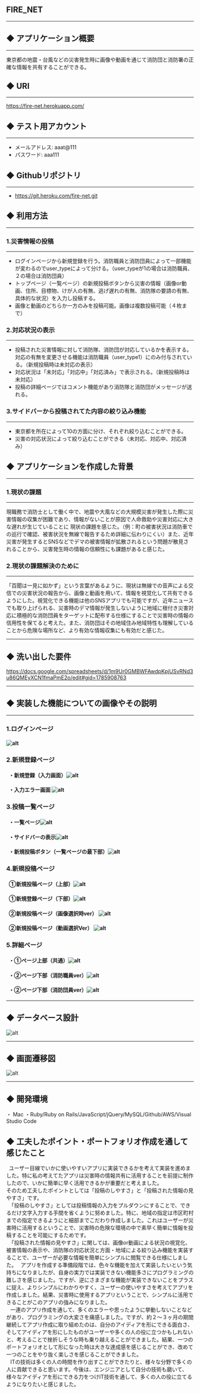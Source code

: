 ## **FIRE_NET**
---
## ◆ アプリケーション概要
---
東京都の地震・台風などの災害発生時に画像や動画を通じて消防団と消防署の正確な情報を共有することができる。

## ◆ URl
---
https://fire-net.herokuapp.com/ 
## ◆ テスト用アカウント
---
- メールアドレス: aaat@111  
- パスワード: aaa111

## ◆ Githubリポジトリ
---
- https://git.heroku.com/fire-net.git

## ◆ 利用方法
---
### 1.災害情報の投稿
---
- ログインページから新規登録を行う。消防職員と消防団員によって一部機能が変わるのでuser_typeによって分ける。（user_typeが1の場合は消防職員、２の場合は消防団員）
- トップページ（一覧ページ）の新規投稿ボタンから災害の情報（画像or動画、住所、目標物、けが人の有無、逃げ遅れの有無、消防隊の要請の有無、具体的な状況）を入力し投稿する。
- 画像と動画のどちらか一方のみを投稿可能。画像は複数投稿可能（４枚まで）
### 2.対応状況の表示
---
- 投稿された災害情報に対して消防隊、消防団が対応しているかを表示する。対応の有無を変更させる機能は消防職員（user_type1）にのみ付与されている。（新規投稿時は未対応の表示）
- 対応状況は「未対応」「対応中」「対応済み」で表示される。（新規投稿時は未対応）
- 投稿の詳細ページではコメント機能があり消防隊と消防団がメッセージが送れる。
### 3.サイドバーから投稿されてた内容の絞り込み機能
---
- 東京都を所在によって10の方面に分け、それぞれ絞り込むことができる。
- 災害の対応状況によって絞り込むことができる（未対応、対応中、対応済み）
## ◆ アプリケーションを作成した背景
---
### 1.現状の課題
---
現職務で消防士として働く中で、地震や大風などの大規模災害が発生した際に災害情報の収集が困難であり、情報がないことが原因で人命救助や災害対応に大きな遅れが生じていることに
現状の課題を感じた。（例：町の被害状況は消防車での巡行で確認、被害状況を無線で報告するため詳細に伝わりにくい）また、近年災害が発生するとSNSなどでデマの被害情報が拡散されるという問題が散見されることから、災害発生時の情報の信頼性にも課題があると感じた。
### 2.現状の課題解決のために
---
「百聞は一見に如かず」という言葉があるように、現状は無線での音声による交信での災害状況の報告から、画像と動画を用いて、情報を視覚化して共有できるようにした。視覚化できる機能は他のSNSアプリでも可能ですが、近年ニュースでも取り上げられる、災害時のデマ情報が発生しないように地域に根付き災害対応に積極的な消防団員をターゲットに配布する仕様にすることで災害時の情報の信用性を保てると考えた。また、消防団はその地域住み地域特性も理解していることから危険な場所など、より有効な情報収集にも有効だと感じた。

---
## ◆ 洗い出した要件
https://docs.google.com/spreadsheets/d/1m9Ur0GMBWFAwdpKpjUSvRNd3u86QMEyXCN1fmaPmE2o/edit#gid=1785908763


---
## ◆ 実装した機能についての画像やその説明
---
### **1.ログインページ**  
#### ![alt](https://i.gyazo.com/860108382a32a4e6cb34a0a0ca996eb9.png)

### **2.新規登録ページ**  
#### &ensp;・新規登録（入力画面）![alt](https://i.gyazo.com/130eb21f1a621485d0863f32ef071a80.png)  
#### &ensp;・入力エラー画面 ![alt](https://i.gyazo.com/e8c83853488a327f11768b09c5372945.png)  

### **3.投稿一覧ページ**  
#### &ensp;・一覧ページ![alt](https://i.gyazo.com/b012a24a71447a8f20ffacef5abf302b.jpg)  
#### &ensp;・サイドバーの表示![alt](https://i.gyazo.com/dcc16961c8f84678c745a0b143abf06a.png)  
#### &ensp;・新規投稿ボタン（一覧ページの最下部）![alt](https://i.gyazo.com/3ff6216d3fde271ea7cad7b4e450459a.png)  

### **4.新規投稿ページ**  
#### &ensp;①新規投稿ページ（上部）![alt](https://i.gyazo.com/69eafdf2ec96c08300a5fe0516be6704.png)  
#### &ensp;①新規登録ページ（下部）![alt](https://i.gyazo.com/680cda6c0e1ae3f760063f07646612de.png)  
#### &ensp;②新規投稿ページ（画像選択時ver） ![alt](https://i.gyazo.com/d8ed1d3f44eee8e03043988c10916159.jpg)  
#### &ensp;②新規投稿ページ（動画選択Ver） ![alt](https://i.gyazo.com/4b6344059afd8250f20df2875381d03e.png)  


### **5.詳細ページ**  
#### &ensp;・①ページ上部（共通）![alt](https://i.gyazo.com/8c11a96a806ec70877a385048dcbd5e8.jpg)
#### &ensp;・②ページ下部（消防職員ver）![alt](https://i.gyazo.com/ee6bc814f37042a8dfbfe9e282dba756.png)  
#### &ensp;・②ページ下部（消防団員ver）![alt](https://gyazo.com/031e0d02ac2ce595cb644ee0a0c7aab1.png)  

---
## ◆ データベース設計
![alt](https://i.gyazo.com/c535c2106f71a8f5598e1b27a73869aa.png)


---
## ◆ 画面遷移図
![alt](https://i.gyazo.com/fceab7878bdae520b62e25e401f3ca28.png)

---
## ◆ 開発環境
・ Mac
・Ruby/Ruby on Rails/JavaScript/jQuery/MySQL/Github/AWS/Visual Studio Code

## ◆ 工夫したポイント・ポートフォリオ作成を通して感じたこと
 &ensp;ユーザー目線でいかに使いやすいアプリに実装できるかを考えて実装を進めました。特に私の考えてたアプリは災害時の情報共有に活用することを前提に制作したので、いかに簡単に早く活用できるかが重要だと考えました。  
 そのため工夫したポイントとしては「投稿のしやすさ」と「投稿された情報の見やすさ」です。  
 &ensp;「投稿のしやすさ」としては投稿情報の入力をプルダウンにすることで、できるだけ文字入力する手間を省くように努めました。特に、地域の指定は市区町村までの指定できるようにと細部までこだわり作成しました。これはユーザーが災害時に活用するということで、災害時の危険な環境の中で素早く簡単に情報を投稿することを可能にするためです。  
 &ensp;「投稿された情報の見やすさ」に関しては、画像or動画による状況の視覚化、被害情報の表示や、消防隊の対応状況と方面・地域による絞り込み機能を実装することで、ユーザーが必要な情報を簡単にシンプルに閲覧できる仕様にしました。
 &ensp;アプリを作成する準備段階では、色々な機能を加えて実装したいという気持ちになりましたが、自身の実力では実装できない機能多さにプログラミングの難しさを感じました。ですが、逆にさまざまな機能が実装できないことをプラスに捉え、よりシンプルにわかりやすく、ユーザーの使いやすさを考えてアプリを作成しました。結果、災害時に使用するアプリということで、シンプルに活用できることがこのアプリの強みになりました。  
 &ensp; 一連のアプリ作成を通して、多くのエラーや思ったように挙動しないことなどがあり、プログラミングの大変さを痛感しました。ですが、約２〜３ヶ月の期間継続してアプリ作成に取り組めたのは、自分のアイディアを形にできる面白さ、そしてアイディアを形にしたものがユーザーや多くの人の役に立つかもしれないと、考えることで挫折しそうな時も乗り越えることができました。結果、一つのポートフォリオとして形になった時は大きな達成感を感じることができ、改めて一つのことをやり抜く楽しさを感じることができました。  
 &ensp; ITの技術は多くの人の時間を作り出すことができたりと、様々な分野で多くの人に貢献できると思います。今後は、エンジニアとして自分の技術も磨いて、様々なアイディアを形にできる力をつけIT技術を通して、多くの人の役に立てるようになりたいと感じました。


